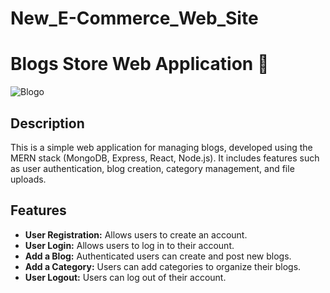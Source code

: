 # New_E-Commerce_Web_Site
# Blogs Store Web Application 📝
![Blogo]()
## Description
This is a simple web application for managing blogs, developed using the MERN stack (MongoDB, Express, React, Node.js). It includes features such as user authentication, blog creation, category management, and file uploads.
## Features
- **User Registration:** Allows users to create an account.
- **User Login:** Allows users to log in to their account.
- **Add a Blog:** Authenticated users can create and post new blogs.
- **Add a Category:** Users can add categories to organize their blogs.
- **User Logout:** Users can log out of their account.
